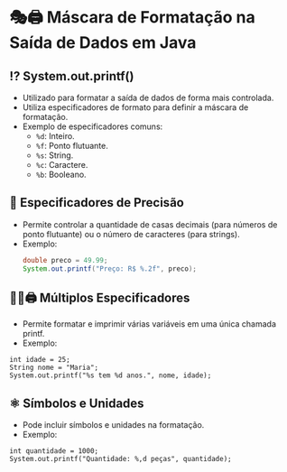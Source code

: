 # 🎭🖨 Máscara de Formatação na Saída de Dados em Java

## ⁉ System.out.printf()
- Utilizado para formatar a saída de dados de forma mais controlada.
- Utiliza especificadores de formato para definir a máscara de formatação.
- Exemplo de especificadores comuns:
  - `%d`: Inteiro.
  - `%f`: Ponto flutuante.
  - `%s`: String.
  - `%c`: Caractere.
  - `%b`: Booleano.

## 🔎 Especificadores de Precisão
- Permite controlar a quantidade de casas decimais (para números de ponto flutuante) ou o número de caracteres (para strings).
- Exemplo:
  ```java
  double preco = 49.99;
  System.out.printf("Preço: R$ %.2f", preco);
  ```
## 👯‍♀️🖨 Múltiplos Especificadores
- Permite formatar e imprimir várias variáveis em uma única chamada printf.
- Exemplo:
```
int idade = 25;
String nome = "Maria";
System.out.printf("%s tem %d anos.", nome, idade);
```
## ⚛ Símbolos e Unidades
- Pode incluir símbolos e unidades na formatação.
- Exemplo:
```
int quantidade = 1000;
System.out.printf("Quantidade: %,d peças", quantidade);
```
